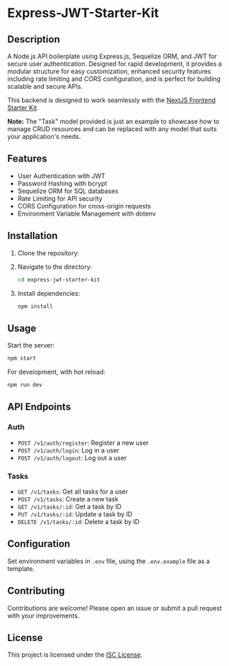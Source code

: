 
# Express-JWT-Starter-Kit

## Description
A Node.js API boilerplate using Express.js, Sequelize ORM, and JWT for secure user authentication. Designed for rapid development, it provides a modular structure for easy customization, enhanced security features including rate limiting and CORS configuration, and is perfect for building scalable and secure APIs.

This backend is designed to work seamlessly with the [NextJS Frontend Starter Kit](https://github.com/enriquemorenotent/nextjs-frontend-starter-kit).

**Note:** The "Task" model provided is just an example to showcase how to manage CRUD resources and can be replaced with any model that suits your application's needs.


## Features
- User Authentication with JWT
- Password Hashing with bcrypt
- Sequelize ORM for SQL databases
- Rate Limiting for API security
- CORS Configuration for cross-origin requests
- Environment Variable Management with dotenv

## Installation
1. Clone the repository:

2. Navigate to the directory:
   ```bash
   cd express-jwt-starter-kit
   ```
3. Install dependencies:
   ```bash
   npm install
   ```

## Usage
Start the server:
```bash
npm start
```

For development, with hot reload:
```bash
npm run dev
```

## API Endpoints
### Auth
- `POST /v1/auth/register`: Register a new user
- `POST /v1/auth/login`: Log in a user
- `POST /v1/auth/logout`: Log out a user

### Tasks

- `GET /v1/tasks`: Get all tasks for a user
- `POST /v1/tasks`: Create a new task
- `GET /v1/tasks/:id`: Get a task by ID
- `PUT /v1/tasks/:id`: Update a task by ID
- `DELETE /v1/tasks/:id`: Delete a task by ID

## Configuration
Set environment variables in `.env` file, using the `.env.example` file as a template.

## Contributing
Contributions are welcome! Please open an issue or submit a pull request with your improvements.

## License
This project is licensed under the [ISC License](LICENSE).
